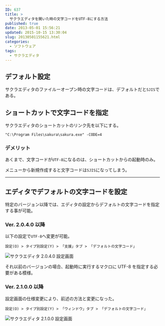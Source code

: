 ```yaml
---
ID: 637
title: >
  サクラエディタを開いた時の文字コードをUTF-8にする方法
published: true
date: 2013-05-01 15:56:21
updated: 2015-10-15 13:30:04
slug: 20130501155621.html
categories:
  - ソフトウェア
tags:
  - サクラエディタ
---
```


<!--more-->

## デフォルト設定

サクラエディタのファイルーオープン時の文字コードは、デフォルトだと`SJIS`である。

## ショートカットで文字コードを指定

サクラエディタのショートカットのリンク先を以下にする。

```
"C:\Program Files\sakura\sakura.exe" -CODE=4
```

### デメリット

あくまで、文字コードが`UTF-8`になるのは、ショートカットからの起動時のみ。

メニューから新規作成すると文字コードは`SJIS`になってしまう。

---

## エディタでデフォルトの文字コードを設定

特定のバージョン以降では、エディタの設定からデフォルトの文字コードを指定する事が可能。

### Ver. 2.0.4.0 以降

以下の設定で`UTF-8`へ変更が可能。

```
設定(O) > タイプ別設定(Y) > 「支援」タブ > 「デフォルトの文字コード」
```

<img src="[cfview name='img_1']" alt="サクラエディタ 2.0.4.0 設定画面" />

それ以前のバージョンの場合、起動時に実行するマクロに UTF-8 を指定する必要がある模様。

### Ver. 2.1.0.0 以降

設定画面の仕様変更により、前述の方法と変更になった。

```
設定(O) > タイプ別設定(Y) > 「ウィンドウ」タブ > 「デフォルトの文字コード」
```

<img src="[cfview name='img_2']" alt="サクラエディタ 2.1.0.0 設定画面" />
